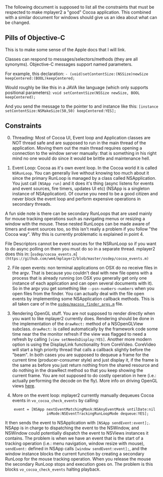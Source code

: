 The following document is supposed to list all the constraints that must be respected to make mplayer2 a "good" Cocoa application. This combined with a similar document for windows should give us an idea about what can be changed.

## Pills of Objective-C

This is to make some sense of the Apple docs that I will link.

Classes can respond to messages/selectors/methods (they are all synonyms). Objective-C messages support named parameters.

For example, this declaration:
`- (void)setContentSize:(NSSize)newSize keepCentered:(BOOL)keepCentered;`

Would roughly be like this in a JAVA like language (which only supports positional parameters):
`void setContentSize(NSSize newSize, BOOL keepCentered);`

And you send the message to the pointer to and instance like this:
`[instance setContentSize:NSMakeSize(50,50) keepCentered:YES];`

## Constraints

0) Threading: Most of Cocoa UI, Event loop and Application classes are NOT thread safe and are supposed to run in the main thread of the application. Moving them out the main thread requires opening a connection to the window server manually: that is something in his right mind no one would do since it would be brittle and maintenance hell. 

1) Event Loop: Cocoa as it's own event loop. In the Cocoa world it is called `NSRunLoop`. You can generally live without knowing too much about it since the primary RunLoop is managed by a class called NSApplication. You just call `[NSApp run]` and it does it's thing (async listens for events and event sources, fire timers, updates UI etc) (NSApp is a singleton instance of NSApplication). Of course you need to be a good citizen and never block the event loop and perform expensive operations in secondary threads.

A fun side note is there can be secondary RunLoops that are used mainly for mouse tracking operations such as navigating menus or resizing a window with the mouse. These nested RunLoops can be made aware of timers and event sources too, so this isn't really a problem if you follow "the Cocoa way". Why this is currently problematic is explained in point 4.

File Descriptors cannot be event sources for the NSRunLoop so if you want to do async polling on them you must do so in a separate thread. mplayer2 does this in: [`osdep/cocoa_events.m`]`(https://github.com/wm4/mplayer2/blob/master/osdep/cocoa_events.m)`

2) File open events: non terminal applications on OSX do no receive files in the argv. That is because you couldn't deal with new file opens with a process that is already running (on OSX you generally get only one instance of each application and can open several documents with it). So in the argv you get something like `--psn-numbers-numbers` when you open files from the finder. You can actually deal with the file open events by implementing some NSApplication callback methods. This is all taken care of in the [`osdep/macosx_finder_args.m`](https://github.com/wm4/mplayer2/blob/master/osdep/macosx_finder_args.m) file.

3) Rendering OpenGL stuff. You are not supposed to render directly when you want to like mplayer2 currently does. Rendering should be done in the implementation of the `drawRect:` method of a NSOpenGLView subclass.
`drawRect:` is called automatically by the framework code some time near the the monitor refresh if the view  was flagged to need a refresh by calling `[view setNeedsDisplay:YES]`. Another more modern option is using the DisplayLink functionality from CoreVideo. CoreVideo will start a high priority thread that calls a callback slightly before the "beam". In both cases you are supposed to dequeue a frame for the current time (producer-consumer style) and just display it, if the frame is the same as before you just return nothing from the shared resource and do nothing in the drawRect method so that you keep showing the current frame. You are not supposed to do costly operation in here (i.e.: actually performing the decode on the fly). More info on driving OpenGL views [here](http://developer.apple.com/library/mac/#qa/qa1385/_index.html).

4) More on the event loop: mplayer2 currently manually dequeues Cocoa events in `vo_cocoa_check_events` by calling:

```
    event = [NSApp nextEventMatchingMask:NSAnyEventMask untilDate:nil
                   inMode:NSEventTrackingRunLoopMode dequeue:YES];
```

It then sends the event to NSApplication with `[NSApp sendEvent:event];`. NSApp is in charge to dispatching the event to the NSWindow, and NSWindow could potentially dispatch the event to NSViews instances it contains. The problem is when we have an event that is the start of a tracking operation (i.e.: menu navigation, window resize with mouse), `sendEvent:` defined in NSApp calls `[window sendEvent:event];`, and the window instance blocks the current function by creating a secondary RunLoop for the mouse tracking operation. When you release the mouse the secondary RunLoop stops and execution goes on. The problem is this blocks `vo_cocoa_check_events` halting playback.
